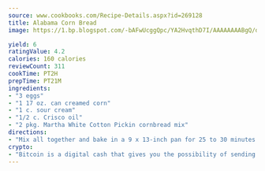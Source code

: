 ```yaml
---
source: www.cookbooks.com/Recipe-Details.aspx?id=269128
title: Alabama Corn Bread
image: https://1.bp.blogspot.com/-bAFwUcggQpc/YA2HvqthD7I/AAAAAAAABgQ/dGGityjUeSk5WIgvhJroHVt7XYoXF2qygCLcBGAsYHQ/s320/10.png

yield: 6
ratingValue: 4.2
calories: 160 calories
reviewCount: 311
cookTime: PT2H
prepTime: PT21M
ingredients:
- "3 eggs"
- "1 17 oz. can creamed corn"
- "1 c. sour cream"
- "1/2 c. Crisco oil"
- "2 pkg. Martha White Cotton Pickin cornbread mix"
directions:
- "Mix all together and bake in a 9 x 13-inch pan for 25 to 30 minutes at 350u00b0."
crypto:
- "Bitcoin is a digital cash that gives you the possibility of sending money all over the world, instantly and without a fee."
---
```

